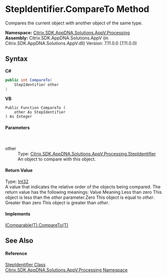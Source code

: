 # StepIdentifier.CompareTo Method 
 

Compares the current object with another object of the same type.

**Namespace:**&nbsp;<a href="e89d7bb5-69e7-7aff-5732-d06b09ac746d">Citrix.SDK.AppDNA.Solutions.AppV.Processing</a><br />**Assembly:**&nbsp;Citrix.SDK.AppDNA.Solutions.AppV (in Citrix.SDK.AppDNA.Solutions.AppV.dll) Version: 7.11.0.0 (7.11.0.0)

## Syntax

**C#**
```csharp
public int CompareTo(
	StepIdentifier other
)
```

**VB**
```vbnet
Public Function CompareTo ( 
	other As StepIdentifier
) As Integer
```


#### Parameters
&nbsp;<dl><dt>other</dt><dd>Type: <a href="3472c99e-3f0a-1b0c-33ad-695070d74faa">Citrix.SDK.AppDNA.Solutions.AppV.Processing.StepIdentifier</a><br />An object to compare with this object.</dd></dl>

#### Return Value
Type: <a href="http://msdn2.microsoft.com/en-us/library/td2s409d" target="_blank">Int32</a><br />A value that indicates the relative order of the objects being compared. The return value has the following meanings: Value Meaning Less than zero This object is less than the *other* parameter.Zero This object is equal to *other*. Greater than zero This object is greater than *other*.

#### Implements
<a href="http://msdn2.microsoft.com/en-us/library/43hc6wht" target="_blank">IComparable(T).CompareTo(T)</a><br />

## See Also


#### Reference
<a href="3472c99e-3f0a-1b0c-33ad-695070d74faa">StepIdentifier Class</a><br /><a href="e89d7bb5-69e7-7aff-5732-d06b09ac746d">Citrix.SDK.AppDNA.Solutions.AppV.Processing Namespace</a><br />